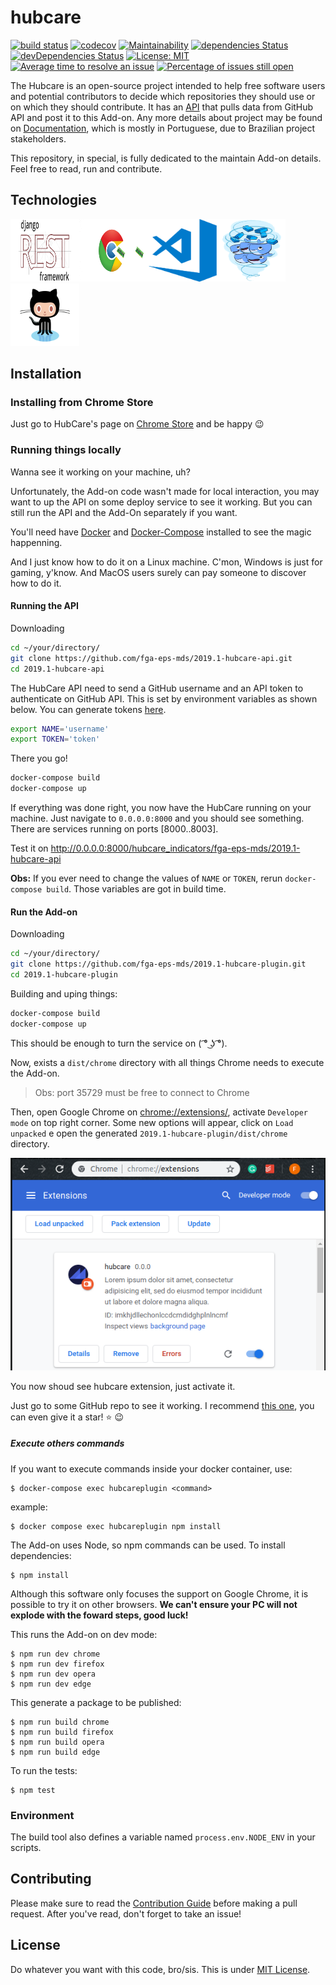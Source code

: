 # hubcare

[![build status](https://gitlab.com/cjjcastro/2019-1-hubcare-plugin/badges/master/pipeline.svg)](https://gitlab.com/cjjcastro/2019-1-hubcare-plugin/pipelines)
[![codecov](https://codecov.io/gh/fga-eps-mds/2019.1-hubcare-plugin/branch/master/graph/badge.svg)](https://codecov.io/gh/fga-eps-mds/2019.1-hubcare-plugin)
[![Maintainability](https://api.codeclimate.com/v1/badges/f4a2a07020f27cc7d324/maintainability)](https://codeclimate.com/github/fga-eps-mds/2019.1-hubcare-plugin/maintainability)
[![dependencies Status](https://david-dm.org/fga-eps-mds/2019.1-hubcare-plugin/status.svg)](https://david-dm.org/fga-eps-mds/2019.1-hubcare-plugin)
[![devDependencies Status](https://david-dm.org/fga-eps-mds/2019.1-hubcare-plugin/dev-status.svg)](https://david-dm.org/fga-eps-mds/2019.1-hubcare-plugin?type=dev)
[![License: MIT](https://img.shields.io/badge/License-MIT-yellow.svg)](https://opensource.org/licenses/MIT)
[![Average time to resolve an issue](http://isitmaintained.com/badge/resolution/fga-eps-mds/2019.1-hubcare-plugin.svg)](http://isitmaintained.com/project/fga-eps-mds/2019.1-hubcare-plugin "Average time to resolve an issue")
[![Percentage of issues still open](http://isitmaintained.com/badge/open/fga-eps-mds/2019.1-hubcare-plugin.svg)](http://isitmaintained.com/project/fga-eps-mds/2019.1-hubcare-plugin "Percentage of issues still open")

The Hubcare is an open-source project intended to help free software users and potential contributors to decide which repositories they should use or on which they should contribute. It has an [API](https://github.com/fga-eps-mds/2019.1-hubcare-api) that pulls data from GitHub API and post it to this Add-on. Any more details about project may be found on [Documentation](https://cjjcastro.gitlab.io/2019-1-hubcare-docs/), which is mostly in Portuguese, due to Brazilian project stakeholders.

This repository, in special, is fully dedicated to the maintain Add-on details. Feel free to read, run and contribute.

## Technologies

<img src="docs/images/django-rest-framework.png" alt="DjangoRest" height="100" width="110"/><img src="docs/images/chrome.gif" alt="Chrome" height="100" width="110"/><img src="docs/images/vscode.png" alt="Vscode" height="100" width="110"/><img src="docs/images/docker.gif" alt="Docker" height="100" width="110"/><img src="docs/images/github.gif" alt="Github" height="100" width="110"/>

## Installation

### Installing from Chrome Store

Just go to HubCare's page on [Chrome Store](https://chrome.google.com/webstore/detail/hubcare-check-github-repo/jaalemmhbmjojoppdncnekgnjgfbfbda) and be happy :wink:

### Running things locally

Wanna see it working on your machine, uh?

Unfortunately, the Add-on code wasn't made for local interaction, you may want to up the API on some deploy service to see it working. But you can still run the API and the Add-On separately if you want.

You'll need have [Docker](https://docs.docker.com/install/) and [Docker-Compose](https://docs.docker.com/compose/install/) installed to see the magic happenning.

And I just know how to do it on a Linux machine. C'mon, Windows is just for gaming, y'know. And MacOS users surely can pay someone to discover how to do it.

#### Running the API

Downloading

```bash
cd ~/your/directory/
git clone https://github.com/fga-eps-mds/2019.1-hubcare-api.git
cd 2019.1-hubcare-api
```

The HubCare API need to send a GitHub username and an API token to authenticate on GitHub API. This is set by environment variables as shown below. You can generate tokens [here](https://github.com/settings/tokens).

```bash
export NAME='username'
export TOKEN='token'
```

There you go!

```bash
docker-compose build
docker-compose up
```

If everything was done right, you now have the HubCare running on your machine. Just navigate to `0.0.0.0:8000` and you should see something. There are services running on ports [8000..8003].

Test it on http://0.0.0.0:8000/hubcare_indicators/fga-eps-mds/2019.1-hubcare-api

**Obs:** If you ever need to change the values of `NAME` or `TOKEN`, rerun `docker-compose build`. Those variables are got in build time.

#### Run the Add-on

Downloading

```bash
cd ~/your/directory/
git clone https://github.com/fga-eps-mds/2019.1-hubcare-plugin.git
cd 2019.1-hubcare-plugin
```

Building and uping things:

```bash
docker-compose build
docker-compose up
```

This should be enough to turn the service on ( ͡° ͜ʖ ͡°).

Now, exists a `dist/chrome` directory with all things Chrome needs to execute the Add-on.

> Obs: port 35729 must be free to connect to Chrome

Then, open Google Chrome on [chrome://extensions/](chrome://extensions/), activate `Developer mode` on top right corner. Some new options will appear, click on `Load unpacked` e open the generated `2019.1-hubcare-plugin/dist/chrome` directory.

![Developer Mode](docs/images/chromeext.png)

You now shoud see hubcare extension, just activate it.

Just go to some GitHub repo to see it working. I recommend [this one](https://github.com/fga-eps-mds/2019.1-hubcare-api), you can even give it a star! :star: :wink:

##### Execute others commands 

If you want to execute commands inside your docker container, use:

```shell
$ docker-compose exec hubcareplugin <command>
```
example:
```shell
$ docker compose exec hubcareplugin npm install
```

The Add-on uses Node, so npm commands can be used. To install dependencies:

```shell
$ npm install
```

Although this software only focuses the support on Google Chrome, it is possible to try it on other browsers. **We can't ensure your PC will not explode with the foward steps, good luck!**

This runs the Add-on on dev mode:

```shell
$ npm run dev chrome
$ npm run dev firefox
$ npm run dev opera
$ npm run dev edge
```

This generate a package to be published:

```shell
$ npm run build chrome
$ npm run build firefox
$ npm run build opera
$ npm run build edge
```

To run the tests:

```shell
$ npm test
``` 

### Environment

The build tool also defines a variable named `process.env.NODE_ENV` in your scripts.

## Contributing

Please make sure to read the [Contribution Guide](./.github/CONTRIBUTING.md) before making a pull request. After you've read, don't forget to take an issue!

## License

Do whatever you want with this code, bro/sis. This is under [MIT License](./LICENSE).